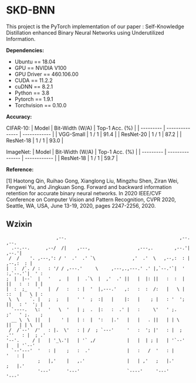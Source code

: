 # SKD-BNN

This project is the PyTorch implementation of our paper : Self-Knowledge Distillation enhanced Binary Neural Networks using Underutilized Information.

**Dependencies:**

- Ubuntu == 18.04
- GPU == NVIDIA V100
- GPU Driver == 460.106.00
- CUDA == 11.2.2
- cuDNN == 8.2.1
- Python == 3.8
- Pytorch == 1.9.1
- Torchvision == 0.10.0

**Accuracy:** 

CIFAR-10:
|   Model   | Bit-Width (W/A) | Top-1 Acc. (%) |
| --------- | --------------- | ------------ |
| VGG-Small | 1 / 1           | 91.4         |
| ResNet-20 | 1 / 1           | 87.2         |
| ResNet-18 | 1 / 1           | 93.0         | 

ImageNet:
|   Model   | Bit-Width (W/A) | Top-1 Acc. (%) |
| --------- | --------------- | ------------ |
| ResNet-18 | 1 / 1           | 59.7         |

**Reference:** 

[1] Haotong Qin, Ruihao Gong, Xianglong Liu, Mingzhu Shen,
Ziran Wei, Fengwei Yu, and Jingkuan Song. Forward and
backward information retention for accurate binary neural networks. In 2020 IEEE/CVF Conference on Computer Vision and Pattern Recognition, CVPR 2020, Seattle, WA, USA, June 13-19, 2020, pages 2247-2256, 2020.

<!-- ## Citation

If you find our code useful for your research, please consider citing:

    @article{XXXXXX,
      title={Self-Knowledge Distillation enhanced Binary Neural Networks using Underutilized Information},
      DOI={XXXXXX},
      author={XXXXXX},
      journal={XXXXXX},
      year={XXXXXX},
      month={XXXXXX}
    } -->

## Wzixin

                                                                                        
                       ,--.                                           ,--.         ,--. 
      .--.--.      ,--/  /|    ,---,                  ,---,.        ,--.'|       ,--.'| 
     /  /    '. ,---,': / '  .'  .' `\              ,'  .'  \   ,--,:  : |   ,--,:  : | 
    |  :  /`. / :   : '/ / ,---.'     \     ,---,.,---.' .' |,`--.'`|  ' :,`--.'`|  ' : 
    ;  |  |--`  |   '   ,  |   |  .`\  |  ,'  .' ||   |  |: ||   :  :  | ||   :  :  | | 
    |  :  ;_    '   |  /   :   : |  '  |,---.'   ,:   :  :  /:   |   \ | ::   |   \ | : 
     \  \    `. |   ;  ;   |   ' '  ;  :|   |    |:   |    ; |   : '  '; ||   : '  '; | 
      `----.   \:   '   \  '   | ;  .  |:   :  .' |   :     \'   ' ;.    ;'   ' ;.    ; 
      __ \  \  ||   |    ' |   | :  |  ':   |.'   |   |   . ||   | | \   ||   | | \   | 
     /  /`--'  /'   : |.  \'   : | /  ; `---'     '   :  '; |'   : |  ; .''   : |  ; .' 
    '--'.     / |   | '_\.'|   | '` ,/            |   |  | ; |   | '`--'  |   | '`--'   
      `--'---'  '   : |    ;   :  .'              |   :   /  '   : |      '   : |       
                ;   |,'    |   ,.'                |   | ,'   ;   |.'      ;   |.'       
                '---'      '---'                  `----'     '---'        '---'         
                                                                                        
                                                                                       
